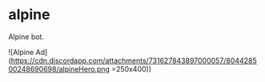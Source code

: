 # alpine
Alpine bot.


![Alpine Ad](https://cdn.discordapp.com/attachments/731627843897000057/804428500248690698/alpineHero.png =250x400))
